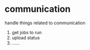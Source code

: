 # communication

handle things related to communication
1. get jobs to run
2. upload status
3. ......
